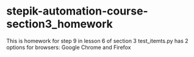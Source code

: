 # stepik-automation-course-section3_homework
This is homework for step 9 in lesson 6 of section 3
test_itemts.py has 2 options for browsers: Google Chrome and Firefox
